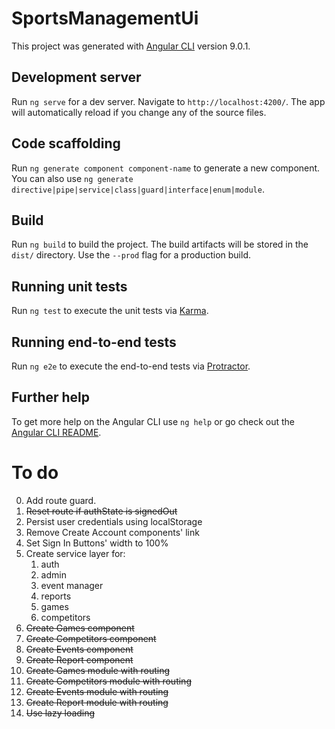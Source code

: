 # SportsManagementUi

This project was generated with [Angular CLI](https://github.com/angular/angular-cli) version 9.0.1.

## Development server

Run `ng serve` for a dev server. Navigate to `http://localhost:4200/`. The app will automatically reload if you change any of the source files.

## Code scaffolding

Run `ng generate component component-name` to generate a new component. You can also use `ng generate directive|pipe|service|class|guard|interface|enum|module`.

## Build

Run `ng build` to build the project. The build artifacts will be stored in the `dist/` directory. Use the `--prod` flag for a production build.

## Running unit tests

Run `ng test` to execute the unit tests via [Karma](https://karma-runner.github.io).

## Running end-to-end tests

Run `ng e2e` to execute the end-to-end tests via [Protractor](http://www.protractortest.org/).

## Further help

To get more help on the Angular CLI use `ng help` or go check out the [Angular CLI README](https://github.com/angular/angular-cli/blob/master/README.md).

# To do

0. Add route guard.
1. ~~Reset route if authState is signedOut~~
2. Persist user credentials using localStorage
3. Remove Create Account components' link
4. Set Sign In Buttons' width to 100%
5. Create service layer for:
   1. auth
   2. admin
   3. event manager
   4. reports
   5. games
   6. competitors
6. ~~Create Games component~~
7. ~~Create Competitors component~~
8. ~~Create Events component~~
9. ~~Create Report component~~
10. ~~Create Games module with routing~~
12. ~~Create Competitors module with routing~~
12. ~~Create Events module with routing~~
13. ~~Create Report module with routing~~
14. ~~Use lazy loading~~
